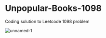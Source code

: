 # Unpopular-Books-1098
Coding solution to Leetcode 1098 problem

![unnamed-1](https://github.com/user-attachments/assets/b2023a06-cd59-477f-85af-6042d82a1b44)
